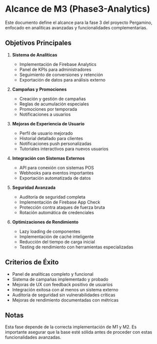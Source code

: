 # Alcance de M3 (Phase3-Analytics)

Este documento define el alcance para la fase 3 del proyecto Pergamino, enfocado en analíticas avanzadas y funcionalidades complementarias.

## Objetivos Principales

1. **Sistema de Analíticas**
   - Implementación de Firebase Analytics
   - Panel de KPIs para administradores
   - Seguimiento de conversiones y retención
   - Exportación de datos para análisis externo

2. **Campañas y Promociones**
   - Creación y gestión de campañas
   - Reglas de acumulación especiales
   - Promociones por temporada
   - Notificaciones a usuarios

3. **Mejoras de Experiencia de Usuario**
   - Perfil de usuario mejorado
   - Historial detallado para clientes
   - Notificaciones push personalizadas
   - Tutoriales interactivos para nuevos usuarios

4. **Integración con Sistemas Externos**
   - API para conexión con sistemas POS
   - Webhooks para eventos importantes
   - Exportación automatizada de datos

5. **Seguridad Avanzada**
   - Auditoría de seguridad completa
   - Implementación de Firebase App Check
   - Protección contra ataques de fuerza bruta
   - Rotación automática de credenciales

6. **Optimizaciones de Rendimiento**
   - Lazy loading de componentes
   - Implementación de caché inteligente
   - Reducción del tiempo de carga inicial
   - Testing de rendimiento con herramientas especializadas

## Criterios de Éxito

- Panel de analíticas completo y funcional
- Sistema de campañas implementado y probado
- Mejoras de UX con feedback positivo de usuarios
- Integración exitosa con al menos un sistema externo
- Auditoría de seguridad sin vulnerabilidades críticas
- Mejoras de rendimiento documentadas con métricas

## Notas

Esta fase depende de la correcta implementación de M1 y M2. Es importante asegurar que la base esté sólida antes de proceder con estas funcionalidades avanzadas.
